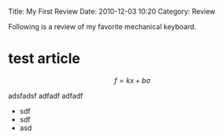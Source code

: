 Title: My First Review
Date: 2010-12-03 10:20
Category: Review

Following is a review of my favorite mechanical keyboard.

# test article
$$ f = kx + b \sigma $$

adsfadsf
adfadf
adfadf

- sdf
- sdf 
- asd